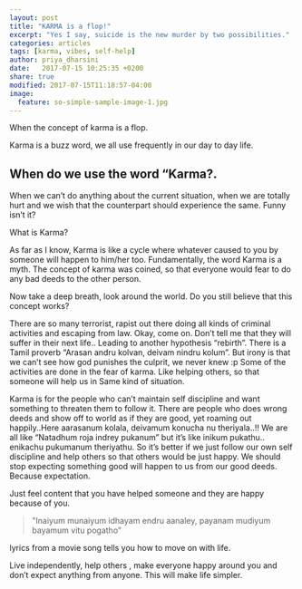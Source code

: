```yaml
---
layout: post
title: "KARMA is a flop!"
excerpt: "Yes I say, suicide is the new murder by two possibilities."
categories: articles
tags: [karma, vibes, self-help]
author: priya_dharsini
date:   2017-07-15 10:25:35 +0200
share: true
modified: 2017-07-15T11:18:57-04:00
image:
  feature: so-simple-sample-image-1.jpg
---
```


When the concept of karma is a flop.

Karma is a buzz word, we all use frequently in our day to day life.

## When do we use the word “Karma?.

When we can’t do anything about the current situation, when we are totally hurt and we wish that the counterpart should experience the same. Funny isn’t it?

What is Karma?

As far as I know, Karma is like a cycle where whatever caused to you by someone will happen to him/her too.
Fundamentally, the word Karma is a myth.
The concept of karma was coined, so that everyone would fear to do any bad deeds to the other person.

Now take a deep breath, look around the world. Do you still believe that this concept works?

There are so many terrorist, rapist out there doing all kinds of criminal activities and escaping from law. Okay, come on. Don’t tell me that they will suffer in their next life.. Leading to another hypothesis “rebirth”.
There is a Tamil proverb “Arasan andru kolvan, deivam nindru kolum”.
But irony is that we can’t see how god punishes the culprit, we never knew :p
Some of the activities are done in the fear of karma. Like helping others, so that someone will help us in Same kind of situation.

Karma is for the people who can’t maintain self discipline and want something to threaten them to follow it.
There are people who does wrong deeds and show off to world as if they are good, yet roaming out happily..Here aarasanum kolala, deivamum konucha nu theriyala..!!
We are all like “Natadhum roja indrey pukanum” but it’s like inikum pukathu.. enikachu pukumanum theriyathu.
So it’s better if we just follow our own self discipline and help others so that others would be just happy.
We should stop expecting something good will happen to us from our good deeds. Because expectation.

Just feel content that you have helped someone and they are happy because of you.

> "Inaiyum munaiyum idhayam endru aanaley, payanam mudiyum bayamum vitu pogatho” 

lyrics from a movie song tells you how to move on with life.

Live independently, help others , make everyone happy around you and don’t expect anything from anyone. This will make life simpler.

